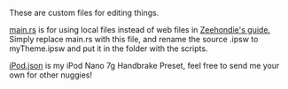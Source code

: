These are custom files for editing things. 

<a href="./main.rs">main.rs</a> is for using local files instead of web files in <a href="https://github.com/thgeraads/n7g/blob/main/theme-creation-guide/README.md">Zeehondie's guide.</a>
Simply replace main.rs with this file, and rename the source .ipsw to myTheme.ipsw and put it in the folder with the scripts.

<a href="./iPod.json">iPod.json</a> is my iPod Nano 7g Handbrake Preset, feel free to send me your own for other nuggies!
